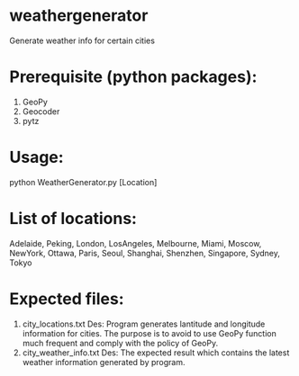 # weathergenerator
Generate weather info for certain cities

# Prerequisite (python packages):
1. GeoPy
2. Geocoder
3. pytz

# Usage:
python WeatherGenerator.py [Location]

# List of locations: 
Adelaide, Peking, London, LosAngeles, Melbourne, Miami, Moscow, NewYork, Ottawa, Paris, Seoul, Shanghai, Shenzhen, Singapore, Sydney, Tokyo

# Expected files:
1. city_locations.txt
Des: Program generates lantitude and longitude information for cities. The purpose is to avoid to use GeoPy function much frequent and comply with the policy of GeoPy.
2. city_weather_info.txt
Des: The expected result which contains the latest weather information generated by program.
